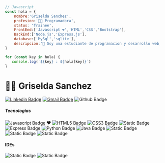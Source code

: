

```javascript
// Javascript
const hola = {
    nombre:'Griselda Sanchez',
    profesion:'👩‍💻 Programadora',
    status: 'Trainee',
    FrontEnd:['Javascript ❤','HTML','CSS','Bootstrap'],
    BackEnd:['Node.js','Express.js'],
    database:['MySql','sqlite'],
    descripcion:'👋 Soy una estudiante de programacion y desarrollo web, mi lenguaje favorito es Javascript y todo su ecosistema. '
}

for (const key in hola) {
   console.log(`${key} : ${hola[key]}`)
}

```
# 👩‍💻 Griselda Sanchez 

[![Linkedin Badge](https://img.shields.io/badge/-LinkedIn-blue?style=flat-square&logo=Linkedin&logoColor=white&link=https://www.linkedin.com/in/maria-griselda-sanchez/)](https://www.linkedin.com/in/maria-griselda-sanchez/) 
[![Gmail Badge](https://img.shields.io/badge/-Gmail-c14438?style=flat-square&logo=Gmail&logoColor=white&link=mailto:griseldamsanch.com)](mailto:griseldamsanch@gmail.com)
![Github Badge](https://img.shields.io/badge/github-black?style=flat-square&logo=github&logoColor=%23181717&labelColor=white&color=%23181717&link=https://github.com/googlerax)


##### Tecnologias

![Javascript Badge](https://img.shields.io/badge/JavaScript-%23FAEF5D?style=for-the-badge&logo=javascript&logoColor=%23FAEF5D&labelColor=black&color=%23FAEF5D) ❤ ![HTML5 Badge](https://img.shields.io/badge/HTML5-black?style=for-the-badge&logo=html5&logoColor=%23FF1E1E&labelColor=black&color=%23FF1E1E) ![CSS3 Badge](https://img.shields.io/badge/CSS3-black?style=for-the-badge&logo=css3&logoColor=%230096FF&labelColor=black&color=%230096FF) ![Static Badge](https://img.shields.io/badge/Node.js-black?style=for-the-badge&logo=nodedotjs&logoColor=%2354B435&labelColor=black&color=%2354B435) ![Express Badge](https://img.shields.io/badge/Express-black?style=for-the-badge&logo=express&logoColor=%2338E54D&labelColor=black&color=%2338E54D)  ![Python Badge](https://img.shields.io/badge/Python-black?style=for-the-badge&logo=python&logoColor=%23687EFF&labelColor=black&color=%23687EFF) ![Java Badge](https://img.shields.io/badge/Java-black?style=for-the-badge&logo=java&logoColor=%23FF004D&labelColor=black&color=%23FF004D) ![Static Badge](https://img.shields.io/badge/MySQL-black?style=for-the-badge&logo=mysql&logoColor=%234479A1&labelColor=black&color=%234479A1) ![Static Badge](https://img.shields.io/badge/SQlite-black?style=for-the-badge&logo=sqlite&logoColor=%23003B57&labelColor=black&color=%23003B57) ![Static Badge](https://img.shields.io/badge/GIT-black?style=for-the-badge&logo=git&logoColor=%23FF6D28&labelColor=black&color=%23FF6D28)

#### IDEs
![Static Badge](https://img.shields.io/badge/Visual%20Studio%20Code-black?style=flat-square&logo=visual%20studio%20code&logoColor=%235C2D91&labelColor=white&color=%235C2D91)
![Static Badge](https://img.shields.io/badge/Intellij%20IDEA-black?style=flat-square&logo=intellij%20idea&logoColor=%23000000&labelColor=white&color=%23000000)



 














